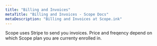 ```yaml
---
title: "Billing and Invoices"
metaTitle: "Billing and Invoices - Scope Docs"
metaDescription: "Billing and Invoices at Scope.ink"
--- 
```


Scope uses Stripe to send you invoices. Price and freqency depend on which Scope plan you are currenty enrolled in.
